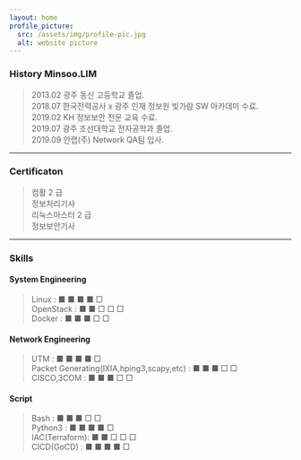 ```yaml
---
layout: home
profile_picture:
  src: /assets/img/profile-pic.jpg
  alt: website picture
---
```


### History Minsoo.LIM
> 2013.02 광주 동신 고등학교 졸업.<br>
> 2018.07 한국전력공사 x 광주 인재 정보원 빛가람 SW 아카데미 수료.<br>
> 2019.02 KH 정보보안 전문 교육 수료.<br>
> 2019.07 광주 조선대학교 전자공학과 졸업.<br>
> 2019.09 안랩(주) Network QA팀 입사. <br>

---

### Certificaton 
 > 컴활 2 급 <br>
 > 정보처리기사 <br>
 > 리눅스마스터 2 급 <br>
 > 정보보안기사 <br>

---

### Skills
#### System Engineering 
> Linux : ■ ■ ■ ■ □ <br />
> OpenStack : ■ ■ □ □ □ <br />
> Docker : ■ ■ ■ □ □ <br />

#### Network Engineering
> UTM : ■ ■ ■ ■ □ <br />
> Packet Generating(IXIA,hping3,scapy,etc) : ■ ■ ■ □ □ <br />
> CISCO,3COM : ■ ■ ■ □ □  

#### Script
> Bash : ■ ■ ■ □ □<br />
> Python3 : ■ ■ ■ ■ □<br /> 
> IAC(Terraform): ■ ■ □ □ □  <br />
> CICD(GoCD) : ■ ■ ■ ■ □
